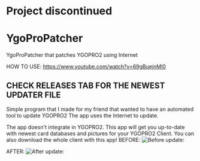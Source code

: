 # Project discontinued
# YgoProPatcher 
YgoProPatcher that patches YGOPRO2 using Internet

HOW TO USE: https://www.youtube.com/watch?v=69gBuejnMl0

## **CHECK RELEASES TAB FOR THE NEWEST UPDATER FILE**

Simple program that I made for my friend that wanted to have an automated tool to update YGOPRO2
The app uses the Internet to update.

The app doesn't integrate in YGOPRO2.
This app will get you up-to-date with newest card databases and pictures for your YGOPRO2 Client.
You can also download the whole client with this app!
BEFORE:
![Before update:](https://i.imgur.com/F3aS3Ty.jpg)

AFTER:
![After update:](https://i.imgur.com/BTOaBbr.jpg)
